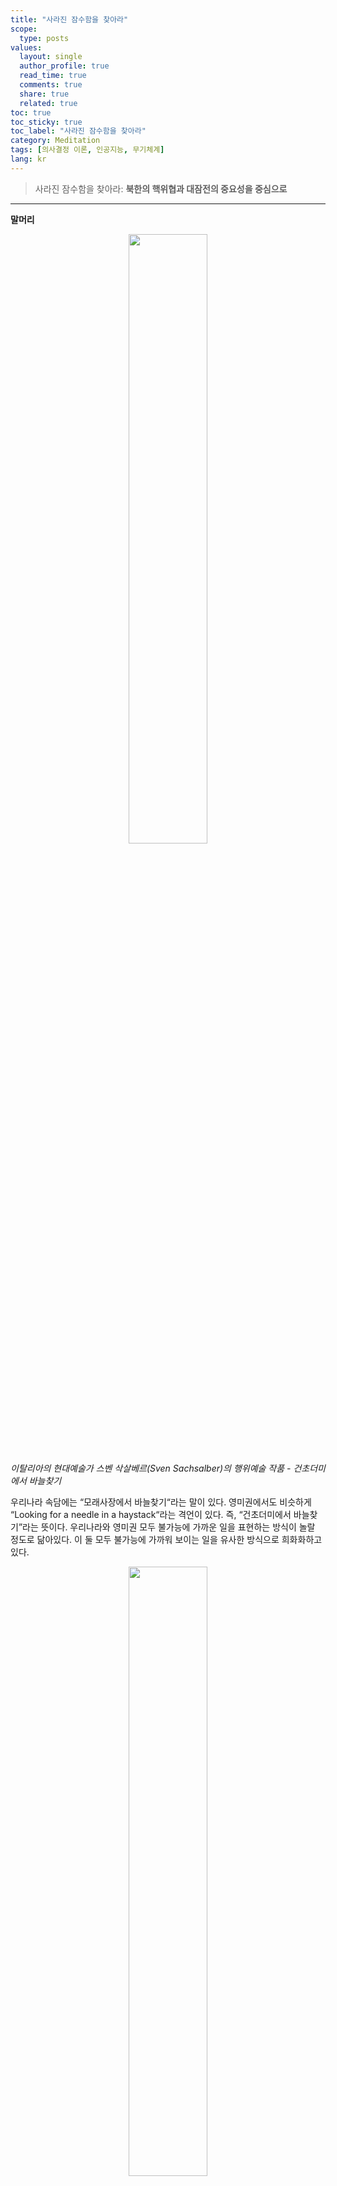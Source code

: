 ```yaml
---
title: "사라진 잠수함을 찾아라"
scope:
  type: posts
values:
  layout: single
  author_profile: true
  read_time: true
  comments: true
  share: true
  related: true
toc: true
toc_sticky: true
toc_label: "사라진 잠수함을 찾아라"
category: Meditation
tags: [의사결정 이론, 인공지능, 무기체계]
lang: kr
---
```


> 사라진 잠수함을 찾아라: **북한의 핵위협과 대잠전의 중요성을 중심으로**

---

**말머리**

<p align="center">
    <img src = "/assets/images/posts/2023/Q4/2023-11-01-Find a missing submarine/1.png" style="width: 50%; height: auto;">
</p>

_이탈리아의 현대예술가 스벤 삭살베르(Sven Sachsalber)의 행위예술 작품 - 건초더미에서 바늘찾기_

우리나라 속담에는 “모래사장에서 바늘찾기“라는 말이 있다. 영미권에서도 비슷하게 “Looking for a needle in a haystack“라는 격언이 있다. 즉, “건초더미에서 바늘찾기”라는 뜻이다. 우리나라와 영미권 모두 불가능에 가까운 일을 표현하는 방식이 놀랄 정도로 닮아있다. 이 둘 모두 불가능에 가까워 보이는 일을 유사한 방식으로 희화화하고 있다.

<p align="center">
    <img src = "/assets/images/posts/2023/Q4/2023-11-01-Find a missing submarine/2.png" style="width: 50%; height: auto;">
</p>

한편, 우리의 일상에서 이처럼 불가능에 가까운 일을 해결해야 하는 상황이 생기곤 한다. 간단한 예를 들어, 어젯밤 만취한 상태로 잠에 든 당신이 눈을 떠보니 출근 시간을 넘겼다. 얼른 운전해서 출근해야하지만 차 키가 어디있는지 도저히 기억이 나지 않는다. 어떻게 이 차 키를 찾을 수 있겠는가? 더 심각한 예를 들어 보자. 잠시 당신이 아이와 함께 사람들로 붐비는 놀이공원에 갔다고 상상해보자. 너무나도 많은 인파에 잡고 있던 아이의 손을 놓친 것이다! 이 경우, 당신은 어떻게해서든 아이를 찾아내야 한다. 어떻게 당신의 아이를 찾을 수 있겠는가?

<p align="center">
    <img src = "/assets/images/posts/2023/Q4/2023-11-01-Find a missing submarine/3.png" style="width: 50%; height: auto;">
</p>

불가능에 가까운 일은 일상 뿐만 아니라, 우리의 사회와 국가적 규모의 전쟁 상황에서도 빈번히 일어난다. 일례로, 산이나 바다에서 실종된 사람을 빠르게 찾아 구조하는 탐색 구조 작전(Search And Rescue; SAR)은 적잖이 필요하다. 산악-시가지-전투-공중-해양 등 다양한 상황과 환경에서 탐색 구조 작전을 수행하게 된다. 만약, 당신이 세월호 사건을 기억한다면, 신속하고 효과적인 대응이 필수적이라는 것을 깨달을 수 밖에 없을 것이다. 미 연안 경비대의 경우, SAR 작전이야 말로 자신의 가장 오래된 임무 중 하나이자, 반드시 최우선적으로 다루게 되는 상황임을 명시하고 있다.

<p align="center">
    <img src = "/assets/images/posts/2023/Q4/2023-11-01-Find a missing submarine/4.png" style="width: 50%; height: auto;">
</p>

최근 북한은 잠수함에 탑재할 수 있는 대륙 간 탄도미사일인 SLBM(Submarine-Launched Ballistic Missile)을 개발하고 있다. 우리나라의 영토 뿐만 아니라, 미국을 포함한 우호국들의 영토까지 위협할 수 있는 것이다. 또한, 은닉에 능한 잠수함 플랫폼을 고려했다는 점 또한 상황을 절망적으로 만든다. 바다에서 잠수함을 찾아 선제적으로 예방한다는 것, 이 일은 바로 “모래사장에서 바늘찾기”다. 그런데, 이러한 절망적인 사건이 과거에 해결된 적이 있다! 이 사례들을 직접 확인해보고 앞으로 개발할 탐색 작전의 가능성을 파악해보자.

---

## 1. 서론

### (1) 국방백서 2022

<p align="center">
    <img src = "/assets/images/posts/2023/Q4/2023-11-01-Find a missing submarine/5.png" style="width: 50%; height: auto;">
</p>

우리나라 국방백서 2022에 따르면, 북한의 변화하는 정세-특히 5대 국방과제-에 따라 증가하는 핵 미사일 위협에 대응하고자 준비하고 있다. 발사의 전후를 대비하는 발사의 왼편 및 오른편 전략과 함께, 미국과 일본과 연합 작전을 수행하며 가용한 감시정찰 자산을 추가 편입하려고 노력하고 있다. 그러나, 현재 진행 중인 우크라이나-이스라엘 전쟁이나 러시아-우크라이나 전쟁으로 핵문턱이 낮아질 뿐만 아니라, 비핵화의 의미마저 퇴색해버리게 되었다. 북한은 지속적으로 SLBM과 잠수함 기술을 고도화하여 최소억제전략에서 제한억제전략으로 그 강도와 위협을 키우고 있다. 전문가들은 우리나라가 소위 “핵 인질”로 잡혀, 사회-경제-문화적으로 다양한 피해를 겪게 될 것이라고 우려하고 있다.

우리 국군은 Kill Chain-KAMD-KMPR의 3축 체계를 활용하여 이에 대응하고자 준비하고 있다. Kill Chain과 KAMD를 통해 사전에 핵미사일을 추격해 무력화할 수 있음을 과시하는 “거부적 억제” 전략을 취하는 셈인 것이다. KMPR은 북한의 핵공격에 대한 대규모 응징 보복을 경고하는 “응징적 억제” 전략을 취하고 있다. 그런데 북한은 은밀성과 생존성이 높은 잠수함 및 SLBM 기술 개발에 매진하고 있다. ICBM보다도 훨씬 더 위협적인 SLBM에 대해서도 과연 이 3축 체계가 잘 대응할 수 있을까?

### (2) 북한의 잠수함 및 핵미사일 제원

<p align="center">
    <img src = "/assets/images/posts/2023/Q4/2023-11-01-Find a missing submarine/6.png" style="width: 50%; height: auto;">
</p>

한편, 북한은 러시아, 중국 등의 주요 우호국 등으로부터 잠수함 건조 기술을 받거나 역설계하는 방식으로 기술을 고도화 해왔다. 시기 순으로 보면, 위스키급→로미오급→상어급→유고급으로 발전해 왔다. 그러나 이들 모두 소형 디젤 잠수함으로 소음이 크고, 경량화된 SLBM을 탑재하기엔 체급이 작다. 북한의 SLBM은 주로 신포급이나, 현재 개발 중인 것으로 추정되는 원자력추진잠수함에 탑재가 가능하다. (북한의 탄도미사일 경량화 기술은 세계 정상급인 것으로 추정된다.) 북한은 내부적으로 잠수함 및 핵미사일 기술 개발에 총력을 다하고 있다고 알려져 있다.

현재 개발된 핵미사일은 사거리 15,000Km로 추정되며, 우리나라는 물론 미국 일부와 본토까지 사정거리에 있는 것으로 판단된다. 탄도 미사일의 특성 상 타겟 주변에서 아주 탄속이 빠르고 RCS(RADAR Cross Section)가 아주 낮기 때문에 탐지가 매우 어렵다. 북한은 2017년에 이르러 SLBM의 수중 사출 시험에 성공하고 실제 전력화하여 운용 중에 있는 것으로 알려져 있다.

### (3) 대잠전의 중요성

<p align="center">
    <img src = "/assets/images/posts/2023/Q4/2023-11-01-Find a missing submarine/7.png" style="width: 50%; height: auto;">
</p>

이처럼, SLBM은 한반도 뿐만 아니라 지구 상의 모든 국가에 큰 위협이 되고 있다. 이에 따라, SLBM에 대응하기 위해서는 발사 전에 감시 정찰 자산으로 수집한 정보를 효과적으로 운영하여 발사 직전과 직후의 태세를 확립하는 것의 필요성이 대두되고 있다. 대잠전은 주로 잠수함, 구축함, 초계기 등의 정찰 자산을 운용하게 되며, 교리 상 7단계로 구성된다: 탐색→탐재→식별→추적→지휘→결심→대응. 북한-중국-러시아의 대륙 세력에 대응하기 위해, 한국-미국-일본의 해양 세력의 연합하게 되었다. 실제 2016년부터 대잠전에 대응하기 위한 각국의 감시 정찰 자산 간의 합동 훈련이 이루어지고 있다. 우리 국군의 경우, 부족한 감시 정찰 자산을 확보하기 위해 중장기적으로 차기 구축함과 잠수함 기술 고도화에 매진하고 있으며, 미래도전적 성격을 지닌 무인잠수정 등의 기술 확보에도 관심을 드러내고 있는 것으로 알려져 있다.

고도화된 잠수함 및 SLBM 기술에 따라, 대잠전의 중요성은 나날이 격상하고 있다. 더욱이 지휘통제 관점에서도 수집한 정보를 바탕으로 보다 효과적인 작전 운용을 위한 실질적 교리 개편이 필요할 것이다. 그러나, 단순히 감시정찰 자산의 규모를 늘리거나 많은 양의 정보를 수집하는 것은 위험하다. 우리는 이렇게 획득한 자산과 정보를 통해 효과적인 의사결정을 어떻게 할 것인지 고려할 필요가 있다. 미국의 C4ISR(Command-Control-Communication-Computer, Intelligence, Surveillance & Reconnaisance)의 관점에서 4차 산업 혁명에 따른 진보된 기술을 활용하는 것이 중요할 것으로 보인다.

## 2. 본론

### (1) 제2차 세계대전 시기, Koopman의 U-보트 탐색 작전

<table>
 <tr>
    <p align="center">
        <img src="/assets/images/posts/2023/Q4/2023-11-01-Find a missing submarine/8.1.png" style="width: 30%; height: auto;">
        <img src="/assets/images/posts/2023/Q4/2023-11-01-Find a missing submarine/8.2.png" style="width: 50%; height: auto;">
    </p>
</tr>
</table>

<br>
  Koopman은 당대 최고의 과학자이자 석학으로, 독일군의 U-보트를 탐색하기 위한 “탐색 이론(Search Theory)”이라는 이론체계를 정립하였다. 이 연구는 현대의 운용 과학(Operation Research)으로 이어진다. 이 분야는 효율적인 의사결정을 지원하기 위한 수학적 기법들을 다루며, 주로 통계학과 수리 모델을 주로 연구한다. 그가 세운 이론체계는 정지 물체를 대상으로 하며, 주로 세 가지 유형의 탐색이론을 정립했다.

### (2) 1966년 팔로마레스 탐색 작전

<p align="center">
    <img src = "/assets/images/posts/2023/Q4/2023-11-01-Find a missing submarine/9.png" style="width: 50%; height: auto;">
</p>

냉전 시기, 미국의 전략 폭격기 B-52가 수소 폭탄 4기를 탑재하여 24시간 북극해 상공을 비행하는 크롬 돔(Chrome Dome) 작전이 수행되었다. 이 때, 공중 급유를 하던 폭격기가 급유 호스에 맞아 폭발해 수소 폭탄을 소실한 사건이 일어났다. 소실된 4기 중 3기는 곧바로 찾았으나 나머지 1기를 잃어버렸고, 이를 찾는 탐색 작전이 수행되었다. 당시 해군 소속 민간인 과학자였던 Craven이 프로젝트를 맡았고, 도움을 받고자 Daniel Wagner와 그의 조수 Henry Richardson이 투입되었다. 그러나, 실질적인 문제 해결에는 큰 도움을 주지 못한 채 스페인의 한 토마토 농장에서 파손된 폭탄을 찾게 된다.

### (3) 1968년 USS Scorpion 탐색 작전

<p align="center">
    <img src = "/assets/images/posts/2023/Q4/2023-11-01-Find a missing submarine/10.png" style="width: 50%; height: auto;">
</p>

냉전 시기, 심해 잠수함 체계 프로젝트를 진행하던 중 미 해군 소속의 잠수함 USS Scorpion이 사라지는 사건이 발생했다. 이에 Henry Richardson과 Lawrence D. Stone이 투입되어 맨해튼 프로젝트에서 개발된 Monte-Carlo Sampling 기법과 해류를 고려하여 문제를 해결하였다. 이후 Lawrence D. Stone은 “최적 탐색 이론(Optimal Search Theory)”을 정립하게 된다.

### (4) 1976년 US Voge 호와 소련 K-22 충돌 사건

<p align="center">
    <img src = "/assets/images/posts/2023/Q4/2023-11-01-Find a missing submarine/11.png" style="width: 50%; height: auto;">
</p>

훗날 미 해군의 지중해 사령관이 되는 Nicholson은 Henry Richardson에게 의뢰하여, 지중해에서 소련의 잠수함을 탐색 및 탐지하는 대잠수함 작전을 수행하게 된다. 과거 사례로부터 기술을 확보한 Richardson은 컴퓨터를 활용해 실시간으로 데이터를 업데이트하는 프로그램을 개발하였고, US Voge 호를 통해 탐색 및 탐지에 성공하게 된다. 잠수함은 플랫폼 상 대잠함에 비해 속도가 낮으므로 도망치는 것이 불가능했고, 소련의 K-22 잠수함은 US Voge에 충돌하여 나포하게 된다.

### (5) 2009년 에어 프랑스 AFF447기 실종 사건

<p align="center">
    <img src="/assets/images/posts/2023/Q4/2023-11-01-Find a missing submarine/12.png" style="width: 30%; height: auto;">
</p>

2009년 브라질 리오 데 자네이루에서 출발하여 프랑스 파리로 향한 AFF447기가 실종되는 사건이 발생한다. 이에 Lawrence D. Stone이 창업한 Metron Inc.에서 탐색 작전을 수행하여 해결한 사건 이다. 전문가로부터 자문을 구해 다양한 시나리오 세트를 구성하고, 각 시나리오의 가중치를 고려하여 확률을 업데이트하는 형태로 기술을 개발했다. 이후, 진행되고 있는 탐색 작전의 결과를 바탕으로 업데이트하여 작전 실무자들의 의사결정을 지원하였다.

### (6) 2013년 미 연안 경비대의 탐색구조 자동화 프로그램 개발

<p align="center">
    <img src = "/assets/images/posts/2023/Q4/2023-11-01-Find a missing submarine/13.png" style="width: 50%; height: auto;">
</p>

해안가에서 자국의 인명 혹은 자산이 실종된 경우, 이를 빠르게 탐색하여 구조하는 SAR(Search and Rescue) 작전은 미 연안 경비대의 가장 오래되고 중요도 높은 작전이다. 과거 Discenza로부터 CASP라는 자동화된 프로그램이 제안되어 왔고, 2013년에 이르러 해류의 실시간 흐름을 반영하는 SAROPS라는 프로그램이 개발되었다. 본 프로그램은 대개 12시간 내로 실종자를 찾아내며, 아주 높은 성능을 보이는 것으로 알려져 있다. 탐색 구역이 아무리 광활하더라도, 사전정보와 해류를 통해 최적의 탐색 작전을 제안한다.

## 3. 결론

북한의 대표적인 비대칭전력인 SLBM 기술이 고도화되고, 은밀성과 생존성이 높은 잠수함 기술이 발전함에 따라 우리 한반도 뿐만 아니라 전세계가 “핵 인질”의 스트레스를 감내해야 하는 상황이 도래했다. 우리나라는 3축 체계뿐만 아니라, 미국-일본과의 연합 작전을 통해 위기를 극복하고자 노력하고 있다. 그러나, 실질적인 위기 극복은 현실적인 방안과 뛰어난 기술이 필요함에 틀림없다.

대잠전에 있어 잠수함 탐색은 “모래 사장에서 바늘 찾기”에 가까운 것이 분명하다. 그러나, 현재까지 이루어진 노력과 앞으로 대응하게 될 정보들, 연합군을 통해 수집한 주요 정보 자산은 핵심적인 기술을 개발하는 데에 큰 힘이 될 것이다. 과거 세계 대전 및 냉전 시기, 근현대의 역사를 통해 그 가능성이 입증되었다. 선행 연구는 SLBM 탑재 잠수함에 대응하는 대잠전이 “그렇게까지 불가능하진 않을 것 같다”는 통찰을 제공한다.

최적 탐색 기술은 실질적인 문제 해결보다, 지휘통제 관점에서 보다 효율적인 의사결정을 지원한다는 점에 관련되어 있다. 기계학습 및 IoT, AI 등의 기술이 접목된 사례도 극히 적어, 관련 기술을 확보한다면 미래 전장의 큰 위협을 다루게 될 수 있을 것을 기대한다.

